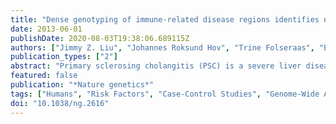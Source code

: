 ```yaml
---
title: "Dense genotyping of immune-related disease regions identifies nine new risk loci  for primary sclerosing cholangitis."
date: 2013-06-01
publishDate: 2020-08-03T19:38:06.689115Z
authors: ["Jimmy Z. Liu", "Johannes Roksund Hov", "Trine Folseraas", "Eva Ellinghaus", "Simon M. Rushbrook", "Nadezhda T. Doncheva", "Ole A. Andreassen", "Rinse K. Weersma", "Tobias J. Weismuller", "Bertus Eksteen", "Pietro Invernizzi", "Gideon M. Hirschfield", "Daniel Nils Gotthardt", "Albert Pares", "David Ellinghaus", "Tejas Shah", "Brian D. Juran", "Piotr Milkiewicz", "Christian Rust", "Christoph Schramm", "Tobias Muller", "Brijesh Srivastava", "Georgios Dalekos", "Markus M. Nothen", "Stefan Herms", "Juliane Winkelmann", "Mitja Mitrovic", "Felix Braun", "Cyriel Y. Ponsioen", "Peter J. P. Croucher", "Martina Sterneck", "Andreas Teufel", "Andrew L. Mason", "Janna Saarela", "Virpi Leppa", "Ruslan Dorfman", "Domenico Alvaro", "Annarosa Floreani", "Suna Onengut-Gumuscu", "Stephen S. Rich", "Wesley K. Thompson", "Andrew J. Schork", "Sigrid Naess", "Ingo Thomsen", "Gabriele Mayr", "Inke R. Konig", "Kristian Hveem", "Isabelle Cleynen", "Javier Gutierrez-Achury", "Isis Ricano-Ponce", "David van Heel", "Einar Bjornsson", "Richard N. Sandford", "Peter R. Durie", "Espen Melum", "Morten H. Vatn", "Mark S. Silverberg", "Richard H. Duerr", "Leonid Padyukov", "Stephan Brand", "Miquel Sans", "Vito Annese", "Jean-Paul Achkar", "Kirsten Muri Boberg", "Hanns-Ulrich Marschall", "Olivier Chazouilleres", "Christopher L. Bowlus", "Cisca Wijmenga", "Erik Schrumpf", "Severine Vermeire", "Mario Albrecht", "John D. Rioux", "Graeme Alexander", "Annika Bergquist", "Judy Cho", "Stefan Schreiber", "Michael P. Manns", "Martti Farkkila", "Anders M. Dale", "Roger W. Chapman", "Konstantinos N. Lazaridis", "Andre Franke", "Carl A. Anderson", "Tom H. Karlsen"]
publication_types: ["2"]
abstract: "Primary sclerosing cholangitis (PSC) is a severe liver disease of unknown etiology leading to fibrotic destruction of the bile ducts and ultimately to the  need for liver transplantation. We compared 3,789 PSC cases of European ancestry  to 25,079 population controls across 130,422 SNPs genotyped using the Immunochip. We identified 12 genome-wide significant associations outside the human leukocyte antigen (HLA) complex, 9 of which were new, increasing the number of known PSC risk loci to 16. Despite comorbidity with inflammatory bowel disease (IBD) in 72% of the cases, 6 of the 12 loci showed significantly stronger association with PSC than with IBD, suggesting overlapping yet distinct genetic architectures for these two diseases. We incorporated association statistics from 7 diseases clinically occurring with PSC in the analysis and found suggestive evidence for 33 additional pleiotropic PSC risk loci. Together with network analyses, these findings add to the genetic risk map of PSC and expand on the relationship between PSC and other immune-mediated diseases."
featured: false
publication: "*Nature genetics*"
tags: ["Humans", "Risk Factors", "Case-Control Studies", "Genome-Wide Association Study", "Genotyping Techniques", "Polymorphism", "Single Nucleotide", "Gene Frequency", "Genetic Pleiotropy", "Linkage Disequilibrium", "Oligonucleotide Array Sequence Analysis", "Cholangitis", "Sclerosing/*genetics/immunology", "Genetic Loci/immunology"]
doi: "10.1038/ng.2616"
---
```


